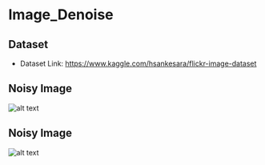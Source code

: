 # Image_Denoise

## Dataset
- Dataset Link: https://www.kaggle.com/hsankesara/flickr-image-dataset

## Noisy Image
![alt text](https://github.com/ismailsiddiqui011/Image_Denoise/Noisy.png?raw=true)

## Noisy Image
![alt text](https://github.com/ismailsiddiqui011/Image_Denoise/Predicted.png?raw=true)
